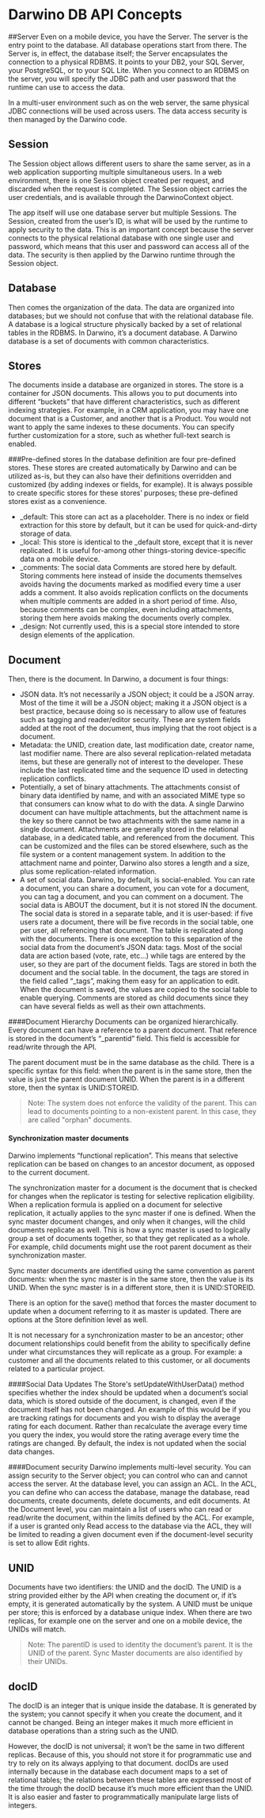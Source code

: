 Darwino DB API Concepts
=======================

##Server
Even on a mobile device, you have the Server. The server is the entry point to the database. All database operations start from there. The Server is, in effect, the database itself; the Server encapsulates the connection to a physical RDBMS.  It points to your DB2, your SQL Server, your PostgreSQL, or to your SQL Lite. When you connect to an RDBMS on the server, you will specify the JDBC path and user password that the runtime can use to access the data.

In a multi-user environment such as on the web server, the same physical JDBC connections will be used across users. The data access security is then managed by the Darwino code.

## Session
The Session object allows different users to share the same server, as in a web application supporting multiple simultaneous users. In a web environment, there is one Session object created per request, and discarded when the request is completed. The Session object carries the user credentials, and is available through the DarwinoContext object.

The app itself will use one database server but multiple Sessions. The Session, created from the user’s ID, is what will be used by the runtime to apply security to the data. This is an important concept because the server connects to the physical relational database with one single user and password, which means that this user and password can access all of the data. The security is then applied by the Darwino runtime through the Session object.

## Database
Then comes the organization of the data.  The data are organized into databases; but we should not confuse that with the relational database file. A database is a logical structure physically backed by a set of relational tables in the RDBMS. In Darwino, it’s a document database.  A Darwino database is a set of documents with common characteristics. 

## Stores
The documents inside a database are organized in stores. The store is a container for JSON documents. This allows you to put documents into different “buckets” that have different characteristics, such as different indexing strategies. For example, in a CRM application, you may have one document that is a Customer, and another that is a Product. You would not want to apply the same indexes to these documents.  You can specify further customization for a store, such as whether full-text search is enabled.

###Pre-defined stores
In the database definition are four pre-defined stores. These stores are created automatically by Darwino and can be utilized as-is, but they can also have their definitions overridden and customized (by adding indexes or fields, for example). It is always possible to create specific stores for these stores’ purposes; these pre-defined stores exist as a convenience.
- _default: This store can act as a placeholder. There is no index or field extraction for this store by default, but it can be used for quick-and-dirty storage of data.
- _local: This store is identical to the _default store, except that it is never replicated. It is useful for-among other things-storing device-specific data on a mobile device.
- _comments: The social data Comments are stored here by default. Storing comments here instead of inside the documents themselves avoids having the documents marked as modified every time a user adds a comment. It also avoids replication conflicts on the documents when multiple comments are added in a short period of time. Also, because comments can be complex, even including attachments, storing them here avoids making the documents overly complex.
- _design: Not currently used, this is a special store intended to store design elements of the application.


## Document
   Then, there is the document.  In Darwino, a document is four things:
- JSON data. It’s not necessarily a JSON object; it could be a JSON array. Most of the time it will be a JSON object; making it a JSON object is a best practice, because doing so is necessary to allow use of features such as tagging and reader/editor security. These are system fields added at the root of the document, thus implying that the root object is a document.
- Metadata: the UNID, creation date, last modification date, creator name, last modifier name. There are also several replication-related metadata items, but these are generally not of interest to the developer. These include the last replicated time and the sequence ID used in detecting replication conflicts. 
- Potentially, a set of binary attachments. The attachments consist of binary data identified by name, and with an associated MIME type so that consumers can know what to do with the data. A single Darwino document can have multiple attachments, but the attachment name is the key so there cannot be two attachments with the same name in a single document. Attachments are generally stored in the relational database, in a dedicated table, and referenced from the document. This can be customized and the files can be stored elsewhere, such as the file system or a content management system. In addition to the attachment name and pointer, Darwino also stores a length and a size, plus some replication-related information.
- A set of social data.  Darwino, by default, is social-enabled. You can rate a document, you can share a document, you can vote for a document, you can tag a document, and you can comment on a document. The social data is ABOUT the document, but it is not stored IN the document. The social data is stored in a separate table, and it is user-based: if five users rate a document, there will be five records in the social table, one per user, all referencing that document. The table is replicated along with the documents.  There is one exception to this separation of the social data from the document’s JSON data: tags. Most of the social data are action based (vote, rate, etc...) while tags are entered by the user, so they are part of the document fields. Tags are stored in both the document and the social table. In the document, the tags are stored in the field called “_tags”, making them easy for an application to edit. When the document is saved, the values are copied to the social table to enable querying. Comments are stored as child documents since they can have several fields as well as their own attachments.
 
####Document Hierarchy
Documents can be organized hierarchically. Every document can have a reference to a parent document. That reference is stored in the document’s “_parentid” field. This field is accessible for read/write through the API. 

The parent document must be in the same database as the child. There is a specific syntax for this field: when the parent is in the same store, then the value is just the parent document UNID. When the parent is in a different store, then the syntax is UNID:STOREID.

> Note: The system does not enforce the validity of the parent. This can lead to documents pointing to a non-existent parent. In this case, they are called "orphan" documents.

#### Synchronization master documents
Darwino implements “functional replication”. This means that selective replication can be based on changes to an ancestor document, as opposed to the current document.

The synchronization master for a document is the document that is checked for changes when the replicator is testing for selective replication eligibility. When a replication formula is applied on a document for selective replication, it actually applies to the sync master if one is defined. When the sync master document changes, and only when it changes, will the child documents replicate as well. This is how a sync master is used to logically group a set of documents together, so that they get replicated as a whole. For example, child documents might use the root parent document as their synchronization master.

Sync master documents are identified using the same convention as parent documents: when the sync master is in the same store, then the value is its UNID. When the sync master is in a different store, then it is UNID:STOREID.

There is an option for the save() method that forces the master document to update when a document referring to it as master is updated. There are options at the Store definition level as well.

It is not necessary for a synchronization master to be an ancestor; other document relationships could benefit from the ability to specifically define under what circumstances they will replicate as a group. For example: a customer and all the documents related to this customer, or all documents related to a particular project.


####Social Data Updates
The Store's setUpdateWithUserData() method specifies whether the index should be updated when a document’s social data, which is stored outside of the document, is changed, even if the document itself has not been changed. An example of this would be if you are tracking ratings for documents and you wish to display the average rating for each document. Rather than recalculate the average every time you query the index, you would store the rating average every time the ratings are changed. By default, the index is not updated when the social data changes.

 
####Document security
Darwino implements multi-level security. You can assign security to the Server object; you can control who can and cannot access the server. At the database level, you can assign an ACL. In the ACL, you can define who can access the database, manage the database, read documents, create documents, delete documents, and edit documents. At the Document level, you can maintain a list of users who can read or read/write the document, within the limits defined by the ACL. For example, if a user is granted only Read access to the database via the ACL, they will be limited to reading a given document even if the document-level security is set to allow Edit rights.

##	UNID
   Documents have two identifiers: the UNID and the docID. The UNID is a string provided either by the API when creating the document or, if it’s empty, it is generated automatically by the system. A UNID must be unique per store; this is enforced by a database unique index. When there are two replicas, for example one on the server and one on a mobile device, the UNIDs will match.

>    Note: The parentID is used to identity the document’s parent. It is the UNID of the parent. Sync Master documents are also identified by their UNIDs.

## docID
   The docID is an integer that is unique inside the database. It is generated by the system; you cannot specify it when you create the document, and it cannot be changed. Being an integer makes it much more efficient in database operations than a string such as the UNID. 

   However, the docID is not universal; it won’t be the same in two different replicas. Because of this, you should not store it for programmatic use and try to rely on its always applying to that document. docIDs are used internally because in the database each document maps to a set of relational tables; the relations between these tables are expressed most of the time through the docID because it’s much more efficient than the UNID. It is also easier and faster to programmatically manipulate large lists of integers.
